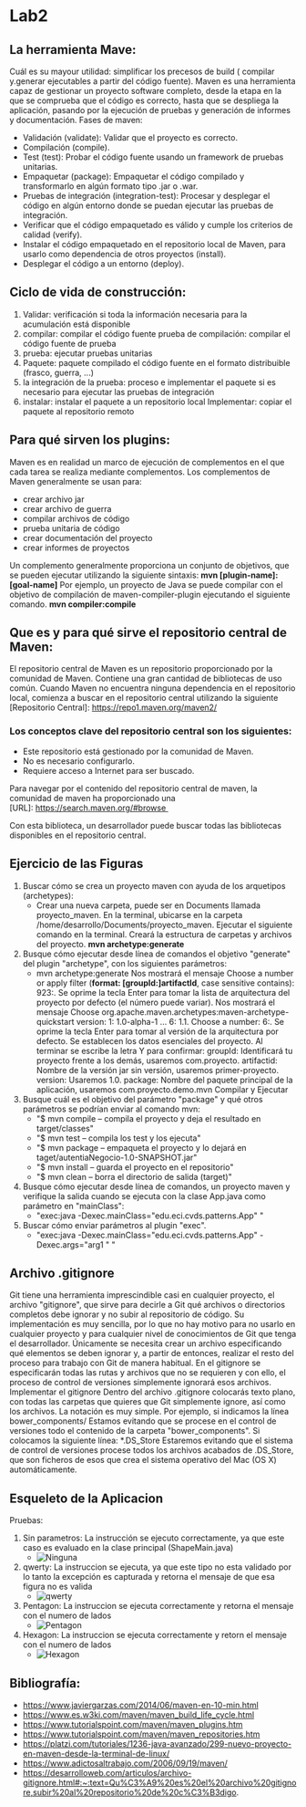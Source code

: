 # Lab2

## La herramienta Mave:
Cuál es su mayour utilidad: simplificar los precesos de build ( compilar y.generar ejecutables a partir del código fuente).
Maven es una herramienta capaz de gestionar un proyecto software completo, desde la etapa en la que se comprueba que el código es correcto, hasta que se despliega la aplicación, pasando por la ejecución de pruebas y generación de informes y documentación.
Fases de maven:
- Validación (validate): Validar que el proyecto es correcto.
- Compilación (compile).
- Test (test): Probar el código fuente usando un framework de pruebas unitarias.
- Empaquetar (package): Empaquetar el código compilado y transformarlo en algún formato tipo .jar o .war.
- Pruebas de integración (integration-test): Procesar y desplegar el código en algún entorno donde se puedan ejecutar las pruebas de integración.
- Verificar que el código empaquetado es válido y cumple los criterios de calidad (verify).
- Instalar el código empaquetado en el repositorio local de Maven, para usarlo como dependencia de otros proyectos (install).
- Desplegar el código a un entorno (deploy).

## Ciclo de vida de construcción:
1. Validar: verificación si toda la información necesaria para la acumulación está disponible
2. compilar: compilar el código fuente
prueba de compilación: compilar el código fuente de prueba
3. prueba: ejecutar pruebas unitarias
4. Paquete: paquete compilado el código fuente en el formato distribuible (frasco, guerra, ...)
5. la integración de la prueba: proceso e implementar el paquete si es necesario para ejecutar las pruebas de integración
6. instalar: instalar el paquete a un repositorio local
Implementar: copiar el paquete al repositorio remoto

## Para qué sirven los plugins: 
Maven es en realidad un marco de ejecución de complementos en el que cada tarea se realiza mediante complementos. Los complementos de Maven generalmente se usan para:
* crear archivo jar
* crear archivo de guerra
* compilar archivos de código
* prueba unitaria de código
* crear documentación del proyecto
* crear informes de proyectos

Un complemento generalmente proporciona un conjunto de objetivos, que se pueden ejecutar utilizando la siguiente sintaxis:
**mvn [plugin-name]:[goal-name]**
Por ejemplo, un proyecto de Java se puede compilar con el objetivo de compilación de maven-compiler-plugin ejecutando el siguiente comando.
**mvn compiler:compile**

## Que es y para qué sirve el repositorio central de Maven: 
El repositorio central de Maven es un repositorio proporcionado por la comunidad de Maven. Contiene una gran cantidad de bibliotecas de uso común.
Cuando Maven no encuentra ninguna dependencia en el repositorio local, comienza a buscar en el repositorio central utilizando la siguiente 
[Repositorio Central]: https://repo1.maven.org/maven2/

### Los conceptos clave del repositorio central son los siguientes:
* Este repositorio está gestionado por la comunidad de Maven.
* No es necesario configurarlo.
* Requiere acceso a Internet para ser buscado.

Para navegar por el contenido del repositorio central de maven, la comunidad de maven ha proporcionado una [URL]: https://search.maven.org/#browse 

Con esta biblioteca, un desarrollador puede buscar todas las bibliotecas disponibles en el repositorio central.

## Ejercicio de las Figuras
1. Buscar cómo se crea un proyecto maven con ayuda de los arquetipos (archetypes):
    - Crear una nueva carpeta, puede ser en Documents llamada proyecto_maven.
    En la terminal, ubicarse en la carpeta /home/desarrollo/Documents/proyecto_maven.
    Ejecutar el siguiente comando en la terminal. Creará la estructura de carpetas y archivos del proyecto.
    **mvn archetype:generate**
2. Busque cómo ejecutar desde línea de comandos el objetivo "generate" del    plugin "archetype", con los siguientes parámetros:
    - mvn archetype:generate
    Nos mostrará el mensaje Choose a number or apply filter (**format: [groupId:]artifactId**, case sensitive contains): 923:. Se oprime la tecla Enter para tomar la lista de arquitectura del proyecto por defecto (el número puede variar).
    Nos mostrará el mensaje Choose org.apache.maven.archetypes:maven-archetype-quickstart version: 1: 1.0-alpha-1 … 6: 1.1. Choose a number: 6:. Se oprime la tecla Enter para tomar al versión de la arquitectura por defecto.
    Se establecen los datos esenciales del proyecto. Al terminar se escribe la letra Y para confirmar:
    groupId: Identificará tu proyecto frente a los demás, usaremos com.proyecto.
    artifactid: Nombre de la versión jar sin versión, usaremos primer-proyecto.
    version: Usaremos 1.0.
    package: Nombre del paquete principal de la aplicación, usaremos com.proyecto.demo.mvn 
    Compilar y Ejecutar
3. Busque cuál es el objetivo del parámetro "package" y qué otros parámetros se podrían enviar al comando mvn:
    - "$ mvn compile – compila el proyecto y deja el resultado en target/classes"
    - "$ mvn test – compila los test y los ejecuta"
    - "$ mvn package – empaqueta el proyecto y lo dejará en taget/autentiaNegocio-1.0-SNAPSHOT.jar"
    - "$ mvn install – guarda el proyecto en el repositorio"
    - "$ mvn clean – borra el directorio de salida (target)"
4. Busque cómo ejecutar desde línea de comandos, un proyecto maven y verifique la salida cuando se ejecuta con la clase App.java como parámetro en "mainClass":
    - "exec:java -Dexec.mainClass="edu.eci.cvds.patterns.App" "
5. Buscar cómo enviar parámetros al plugin "exec".
    - "exec:java -Dexec.mainClass="edu.eci.cvds.patterns.App" -Dexec.args="arg1 " "

## Archivo .gitignore
Git tiene una herramienta imprescindible casi en cualquier proyecto, el archivo "gitignore", que sirve para decirle a Git qué archivos o directorios completos debe ignorar y no subir al repositorio de código.
Su implementación es muy sencilla, por lo que no hay motivo para no usarlo en cualquier proyecto y para cualquier nivel de conocimientos de Git que tenga el desarrollador. Únicamente se necesita crear un archivo especificando qué elementos se deben ignorar y, a partir de entonces, realizar el resto del proceso para trabajo con Git de manera habitual.
En el gitignore se especificarán todas las rutas y archivos que no se requieren y con ello, el proceso de control de versiones simplemente ignorará esos archivos. 
Implementar el gitignore
Dentro del archivo .gitignore colocarás texto plano, con todas las carpetas que quieres que Git simplemente ignore, así como los archivos.
La notación es muy simple. Por ejemplo, si indicamos la línea
bower_components/
Estamos evitando que se procese en el control de versiones todo el contenido de la carpeta "bower_components".
Si colocamos la siguiente línea:
*.DS_Store
Estaremos evitando que el sistema de control de versiones procese todos los archivos acabados de .DS_Store, que son ficheros de esos que crea el sistema operativo del Mac (OS X) automáticamente.

## Esqueleto de la Aplicacion
Pruebas:
1. Sin parametros: La instrucción se ejecuto correctamente, ya que este caso es evaluado en la clase principal (ShapeMain.java)
    - ![Ninguna](./Image/ninguna.png)
2. qwerty: La instruccion se ejecuta, ya que este tipo no esta validado por lo tanto la excepción es capturada y retorna el mensaje de que esa figura no es valida
    - ![qwerty](./Image/qwerty.png)
3. Pentagon: La instruccion se ejecuta correctamente y retorna el mensaje con el numero de lados
    - ![Pentagon](./Image/Pentagon.png)
4. Hexagon: La instruccion se ejecuta correctamente y retorn el mensaje con el numero de lados
    - ![Hexagon](./Image/Hexagon.png)



## Bibliografía:
* https://www.javiergarzas.com/2014/06/maven-en-10-min.html
* https://www.es.w3ki.com/maven/maven_build_life_cycle.html
* https://www.tutorialspoint.com/maven/maven_plugins.htm
* https://www.tutorialspoint.com/maven/maven_repositories.htm
* https://platzi.com/tutoriales/1236-java-avanzado/299-nuevo-proyecto-en-maven-desde-la-terminal-de-linux/
* https://www.adictosaltrabajo.com/2006/09/19/maven/
* https://desarrolloweb.com/articulos/archivo-gitignore.html#:~:text=Qu%C3%A9%20es%20el%20archivo%20gitignore,subir%20al%20repositorio%20de%20c%C3%B3digo.
